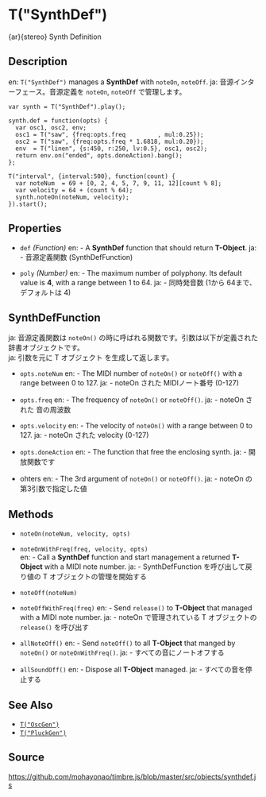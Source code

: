 T("SynthDef")
=============
{ar}{stereo} Synth Definition

## Description ##
en: `T("SynthDef")` manages a **SynthDef** with `noteOn`, `noteOff`.
ja: 音源インターフェース。音源定義を `noteOn`, `noteOff` で管理します。

```timbre
var synth = T("SynthDef").play();

synth.def = function(opts) {
  var osc1, osc2, env;
  osc1 = T("saw", {freq:opts.freq         , mul:0.25});
  osc2 = T("saw", {freq:opts.freq * 1.6818, mul:0.20});
  env  = T("linen", {s:450, r:250, lv:0.5}, osc1, osc2);
  return env.on("ended", opts.doneAction).bang();
};

T("interval", {interval:500}, function(count) {
  var noteNum  = 69 + [0, 2, 4, 5, 7, 9, 11, 12][count % 8];
  var velocity = 64 + (count % 64);
  synth.noteOn(noteNum, velocity);
}).start();
```

## Properties ##
- `def` _(Function)_
en:  - A **SynthDef** function that should return **T-Object**.
ja:  - 音源定義関数 (SynthDefFunction)

- `poly` _(Number)_
en:  - The maximum number of polyphony. Its default value is **4**, with a range between 1 to 64.
ja:  - 同時発音数 (1から 64まで、デフォルトは 4)

## SynthDefFunction ##  
ja: 音源定義関数は `noteOn()` の時に呼ばれる関数です。引数は以下が定義された辞書オブジェクトです。  
ja: 引数を元に T オブジェクト を生成して返します。

- `opts.noteNum`
en:  - The MIDI number of `noteOn()` or `noteOff()` with a range between 0 to 127.
ja:  - noteOn された MIDIノート番号 (0-127)
  
- `opts.freq`
en:  - The frequency of `noteOn()` or `noteOff()`.
ja:  - noteOn された 音の周波数
  
- `opts.velocity`
en:  - The velocity of `noteOn()` with a range between 0 to 127.
ja:  - noteOn された velocity (0-127)
  
- `opts.doneAction`
en:  - The function that free the enclosing synth.
ja:  - 開放関数です

- ohters
en:  - The 3rd argument of `noteOn()` or `noteOff()`.
ja:  - noteOn の第3引数で指定した値

## Methods ##
- `noteOn(noteNum, velocity, opts)`
- `noteOnWithFreq(freq, velocity, opts)`  
en:  - Call a **SynthDef** function and start management a returned **T-Object** with a MIDI note number.
ja:  - SynthDefFunction を呼び出して戻り値の T オブジェクトの管理を開始する

- `noteOff(noteNum)`
- `noteOffWithFreq(freq)`
en:  - Send `release()` to **T-Object** that managed with a MIDI note number.
ja:  - noteOn で管理されている T オブジェクトの `release()` を呼び出す

- `allNoteOff()`
en:  - Send `noteOff()` to all **T-Object** that manged by `noteOn()` or `noteOnWithFreq()`.
ja:  - すべての音にノートオフする

- `allSoundOff()`
en:  - Dispose all **T-Object** managed.
ja:  - すべての音を停止する

## See Also ##
- [`T("OscGen")`](./OscGen.html)
- [`T("PluckGen")`](./PluckGen.html)

## Source ##
https://github.com/mohayonao/timbre.js/blob/master/src/objects/synthdef.js
